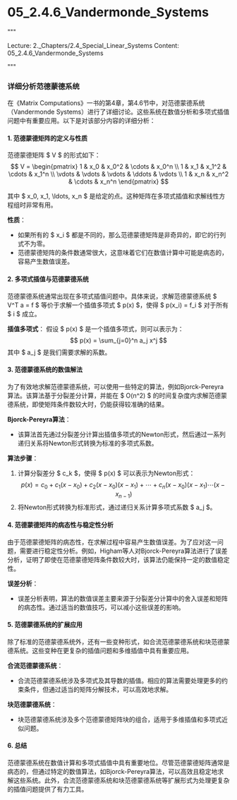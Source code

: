 # 05_2.4.6_Vandermonde_Systems

"""

Lecture: 2._Chapters/2.4_Special_Linear_Systems
Content: 05_2.4.6_Vandermonde_Systems

"""

### 详细分析范德蒙德系统

在《Matrix Computations》一书的第4章，第4.6节中，对范德蒙德系统（Vandermonde Systems）进行了详细讨论。这些系统在数值分析和多项式插值问题中有重要应用。以下是对该部分内容的详细分析：

#### 1. 范德蒙德矩阵的定义与性质

范德蒙德矩阵 $ V $ 的形式如下：
$$ V = \begin{pmatrix} 1 & x_0 & x_0^2 & \cdots & x_0^n \\ 1 & x_1 & x_1^2 & \cdots & x_1^n \\ \vdots & \vdots & \vdots & \ddots & \vdots \\ 1 & x_n & x_n^2 & \cdots & x_n^n \end{pmatrix} $$

其中 $ x_0, x_1, \ldots, x_n $ 是给定的点。这种矩阵在多项式插值和求解线性方程组时非常有用。

**性质**：
- 如果所有的 $ x_i $ 都是不同的，那么范德蒙德矩阵是非奇异的，即它的行列式不为零。
- 范德蒙德矩阵的条件数通常很大，这意味着它们在数值计算中可能是病态的，容易产生数值误差。

#### 2. 多项式插值与范德蒙德系统

范德蒙德系统通常出现在多项式插值问题中。具体来说，求解范德蒙德系统 $ V^T a = f $ 等价于求解一个插值多项式 $ p(x) $，使得 $ p(x_i) = f_i $ 对于所有 $ i $ 成立。

**插值多项式**：
假设 $ p(x) $ 是一个插值多项式，则可以表示为：
$$ p(x) = \sum_{j=0}^n a_j x^j $$
其中 $ a_j $ 是我们需要求解的系数。

#### 3. 范德蒙德系统的数值解法

为了有效地求解范德蒙德系统，可以使用一些特定的算法，例如Bjorck-Pereyra算法。该算法基于分裂差分计算，并能在 $ O(n^2) $ 的时间复杂度内求解范德蒙德系统，即使矩阵条件数较大时，仍能获得较准确的结果。

**Bjorck-Pereyra算法**：
- 该算法首先通过分裂差分计算出插值多项式的Newton形式，然后通过一系列递归关系将Newton形式转换为标准的多项式系数。

**算法步骤**：
1. 计算分裂差分 $ c_k $，使得 $ p(x) $ 可以表示为Newton形式：
$$ p(x) = c_0 + c_1 (x - x_0) + c_2 (x - x_0)(x - x_1) + \cdots + c_n (x - x_0)(x - x_1)\cdots(x - x_{n-1}) $$
2. 将Newton形式转换为标准形式，通过递归关系计算多项式系数 $ a_j $。

#### 4. 范德蒙德矩阵的病态性与稳定性分析

由于范德蒙德矩阵的病态性，在求解过程中容易产生数值误差。为了应对这一问题，需要进行稳定性分析。例如，Higham等人对Bjorck-Pereyra算法进行了误差分析，证明了即使在范德蒙德矩阵条件数较大时，该算法仍能保持一定的数值稳定性。

**误差分析**：
- 误差分析表明，算法的数值误差主要来源于分裂差分计算中的舍入误差和矩阵的病态性。通过适当的数值技巧，可以减小这些误差的影响。

#### 5. 范德蒙德系统的扩展应用

除了标准的范德蒙德系统外，还有一些变种形式，如合流范德蒙德系统和块范德蒙德系统。这些变种在更复杂的插值问题和多维插值中具有重要应用。

**合流范德蒙德系统**：
- 合流范德蒙德系统涉及多项式及其导数的插值。相应的算法需要处理更多的约束条件，但通过适当的矩阵分解技术，可以高效地求解。

**块范德蒙德系统**：
- 块范德蒙德系统涉及多个范德蒙德矩阵块的组合，适用于多维插值和多项式近似问题。

#### 6. 总结

范德蒙德系统在数值计算和多项式插值中具有重要地位。尽管范德蒙德矩阵通常是病态的，但通过特定的数值算法，如Bjorck-Pereyra算法，可以高效且稳定地求解这些系统。此外，合流范德蒙德系统和块范德蒙德系统等扩展形式为处理更复杂的插值问题提供了有力工具。
